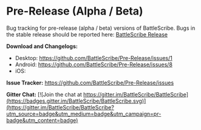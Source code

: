 # Pre-Release (Alpha / Beta)

Bug tracking for pre-release (alpha / beta) versions of BattleScribe. Bugs in the stable release should be reported here: [BattleScribe Release](https://github.com/BattleScribe/Release)

**Download and Changelogs:**
* Desktop: https://github.com/BattleScribe/Pre-Release/issues/1
* Android: https://github.com/BattleScribe/Pre-Release/issues/8
* iOS:

**Issue Tracker:** https://github.com/BattleScribe/Pre-Release/issues

**Gitter Chat:** [![Join the chat at https://gitter.im/BattleScribe/BattleScribe](https://badges.gitter.im/BattleScribe/BattleScribe.svg)](https://gitter.im/BattleScribe/BattleScribe?utm_source=badge&utm_medium=badge&utm_campaign=pr-badge&utm_content=badge)
